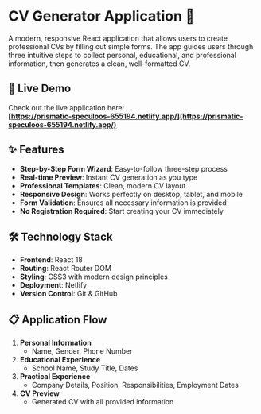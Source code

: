 # CV Generator Application 🚀

A modern, responsive React application that allows users to create professional CVs by filling out simple forms. The app guides users through three intuitive steps to collect personal, educational, and professional information, then generates a clean, well-formatted CV.

## 🌟 Live Demo

Check out the live application here:  
**[https://prismatic-speculoos-655194.netlify.app/](https://prismatic-speculoos-655194.netlify.app/)**

## ✨ Features

- **Step-by-Step Form Wizard**: Easy-to-follow three-step process
- **Real-time Preview**: Instant CV generation as you type
- **Professional Templates**: Clean, modern CV layout
- **Responsive Design**: Works perfectly on desktop, tablet, and mobile
- **Form Validation**: Ensures all necessary information is provided
- **No Registration Required**: Start creating your CV immediately

## 🛠️ Technology Stack

- **Frontend**: React 18
- **Routing**: React Router DOM
- **Styling**: CSS3 with modern design principles
- **Deployment**: Netlify
- **Version Control**: Git & GitHub

## 📋 Application Flow

1. **Personal Information** 
   - Name, Gender, Phone Number
2. **Educational Experience**
   - School Name, Study Title, Dates
3. **Practical Experience**
   - Company Details, Position, Responsibilities, Employment Dates
4. **CV Preview**
   - Generated CV with all provided information

